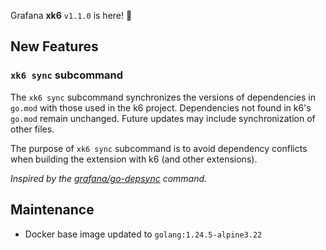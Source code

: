 Grafana **xk6** `v1.1.0` is here! 🎉

## New Features

### `xk6 sync` subcommand

The `xk6 sync` subcommand synchronizes the versions of dependencies in `go.mod` with those used in the k6 project. Dependencies not found in k6's `go.mod` remain unchanged. Future updates may include synchronization of other files.

The purpose of `xk6 sync` subcommand is to avoid dependency conflicts when building the extension with k6 (and other extensions).

*Inspired by the [grafana/go-depsync](https://github.com/grafana/go-depsync) command.*

## Maintenance

- Docker base image updated to `golang:1.24.5-alpine3.22`
